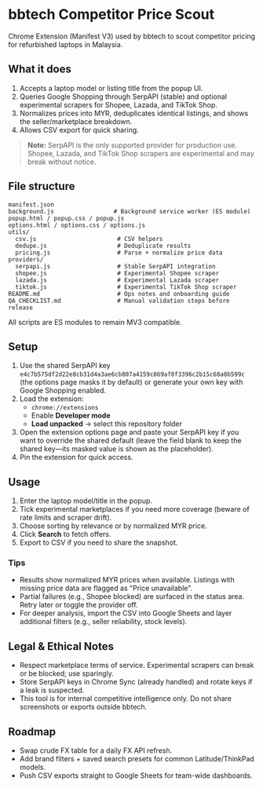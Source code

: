 # bbtech Competitor Price Scout

Chrome Extension (Manifest V3) used by bbtech to scout competitor pricing for refurbished laptops in Malaysia.

## What it does

1. Accepts a laptop model or listing title from the popup UI.
2. Queries Google Shopping through SerpAPI (stable) and optional experimental scrapers for Shopee, Lazada, and TikTok Shop.
3. Normalizes prices into MYR, deduplicates identical listings, and shows the seller/marketplace breakdown.
4. Allows CSV export for quick sharing.

> **Note:** SerpAPI is the only supported provider for production use. Shopee, Lazada, and TikTok Shop scrapers are experimental and may break without notice.

## File structure

```
manifest.json
background.js                 # Background service worker (ES module)
popup.html / popup.css / popup.js
options.html / options.css / options.js
utils/
  csv.js                       # CSV helpers
  dedupe.js                    # Deduplicate results
  pricing.js                   # Parse + normalize price data
providers/
  serpapi.js                   # Stable SerpAPI integration
  shopee.js                    # Experimental Shopee scraper
  lazada.js                    # Experimental Lazada scraper
  tiktok.js                    # Experimental TikTok Shop scraper
README.md                      # Ops notes and onboarding guide
QA_CHECKLIST.md                # Manual validation steps before release
```

All scripts are ES modules to remain MV3 compatible.

## Setup

1. Use the shared SerpAPI key `e4c7b575df2d22e8cb31d4a3ae6cb807a4159c869af0f3396c2b15c68a0b599c` (the options page masks it by default) or generate your own key with Google Shopping enabled.
2. Load the extension:
   - `chrome://extensions`
   - Enable **Developer mode**
   - **Load unpacked** → select this repository folder
3. Open the extension options page and paste your SerpAPI key if you want to override the shared default (leave the field blank to keep the shared key—its masked value is shown as the placeholder).
4. Pin the extension for quick access.

## Usage

1. Enter the laptop model/title in the popup.
2. Tick experimental marketplaces if you need more coverage (beware of rate limits and scraper drift).
3. Choose sorting by relevance or by normalized MYR price.
4. Click **Search** to fetch offers.
5. Export to CSV if you need to share the snapshot.

### Tips

- Results show normalized MYR prices when available. Listings with missing price data are flagged as "Price unavailable".
- Partial failures (e.g., Shopee blocked) are surfaced in the status area. Retry later or toggle the provider off.
- For deeper analysis, import the CSV into Google Sheets and layer additional filters (e.g., seller reliability, stock levels).

## Legal & Ethical Notes

- Respect marketplace terms of service. Experimental scrapers can break or be blocked; use sparingly.
- Store SerpAPI keys in Chrome Sync (already handled) and rotate keys if a leak is suspected.
- This tool is for internal competitive intelligence only. Do not share screenshots or exports outside bbtech.

## Roadmap

- Swap crude FX table for a daily FX API refresh.
- Add brand filters + saved search presets for common Latitude/ThinkPad models.
- Push CSV exports straight to Google Sheets for team-wide dashboards.


